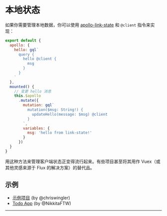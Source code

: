 # 本地状态

如果你需要管理本地数据，你可以使用 [apollo-link-state](https://github.com/apollographql/apollo-link-state) 和 `@client` 指令来实现：

```js
export default {
  apollo: {
    hello: gql`
      query {
        hello @client {
          msg
        }
      }
    `
  },
  mounted() {
    // 变更 hello 消息
    this.$apollo
      .mutate({
        mutation: gql`
          mutation($msg: String!) {
            updateHello(message: $msg) @client
          }
        `,
        variables: {
          msg: 'hello from link-state!'
        }
      })
  }
}
```

用这种方法来管理客户端状态正变得流行起来。有些项目甚至将其用作 Vuex（或其他灵感来源于 Flux 的解决方案）的替代品。

## 示例

- [示例项目](https://codesandbox.io/s/zqqj82396p) (by @chriswingler)
- [Todo App](https://codesandbox.io/s/x2jr96r8pp) (by @NikkitaFTW)

---